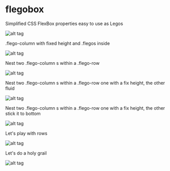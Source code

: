 # flegobox
Simplified CSS FlexBox properties easy to use as Legos

![alt tag](https://www.octobot.io/img/flegobox-demo-imgs/1.png)

.flego-column with fixed height and .flegos inside

![alt tag](https://www.octobot.io/img/flegobox-demo-imgs/2.png)

Nest two .flego-column s within a .flego-row

![alt tag](https://www.octobot.io/img/flegobox-demo-imgs/3.png)

Nest two .flego-column s within a .flego-row one with a fix height, the other fluid

![alt tag](https://www.octobot.io/img/flegobox-demo-imgs/4.png)

Nest two .flego-column s within a .flego-row one with a fix height, the other stick it to bottom

![alt tag](https://www.octobot.io/img/flegobox-demo-imgs/5.png)

Let's play with rows

![alt tag](https://www.octobot.io/img/flegobox-demo-imgs/6.png)

Let's do a holy grail

![alt tag](https://www.octobot.io/img/flegobox-demo-imgs/7.png)
